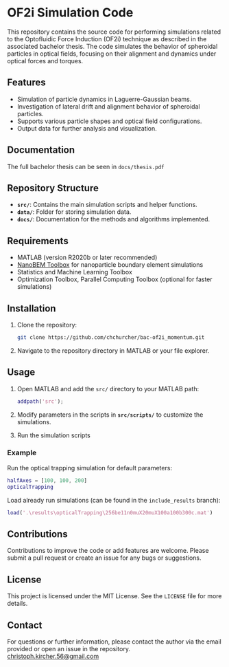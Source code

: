 # OF2i Simulation Code

This repository contains the source code for performing simulations related to the Optofluidic Force Induction (OF2i) technique as described in the associated bachelor thesis. The code simulates the behavior of spheroidal particles in optical fields, focusing on their alignment and dynamics under optical forces and torques.

## Features

- Simulation of particle dynamics in Laguerre-Gaussian beams.
- Investigation of lateral drift and alignment behavior of spheroidal particles.
- Supports various particle shapes and optical field configurations.
- Output data for further analysis and visualization.


## Documentation

The full bachelor thesis can be seen in `docs/thesis.pdf`

## Repository Structure

- **`src/`**: Contains the main simulation scripts and helper functions.
- **`data/`**: Folder for storing simulation data.
- **`docs/`**: Documentation for the methods and algorithms implemented.

## Requirements

- MATLAB (version R2020b or later recommended)
- [NanoBEM Toolbox](https://www.sciencedirect.com/science/article/pii/S0010465522000558?via%3Dihub) for nanoparticle boundary element simulations
- Statistics and Machine Learning Toolbox
- Optimization Toolbox, Parallel Computing Toolbox (optional for faster simulations)

## Installation

1. Clone the repository:
   ```bash
   git clone https://github.com/chchurcher/bac-of2i_momentum.git
   ```
2. Navigate to the repository directory in MATLAB or your file explorer.

## Usage

1. Open MATLAB and add the `src/` directory to your MATLAB path:
   ```matlab
   addpath('src');
   ```
2. Modify parameters in the scripts in **`src/scripts/`** to customize the simulations.

3. Run the simulation scripts

### Example

Run the optical trapping simulation for default parameters:
```matlab
halfAxes = [100, 100, 200]
opticalTrapping
```

Load already run simulations (can be found in the `include_results` branch):
```matlab
load('.\results\opticalTrapping\256be11n0muX20muX100a100b300c.mat')
```

## Contributions

Contributions to improve the code or add features are welcome. Please submit a pull request or create an issue for any bugs or suggestions.

## License

This project is licensed under the MIT License. See the `LICENSE` file for more details.

## Contact

For questions or further information, please contact the author via the email provided or open an issue in the repository.
christoph.kircher.56@gmail.com
